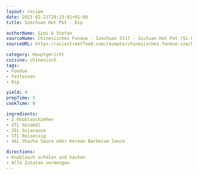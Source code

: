 ```yaml
---
layout: recipe
date: 2021-02-21T20:23:01+01:00
title: Szechuan Hot Pot - Dip

authorName: Simi & Stefan
sourceName: Chinesisches Fondue - Szechuan Stil - Sichuan Hot Pot (Si Chuan Huo Guo)
sourceURL: https://asiastreetfood.com/rezepte/chinesisches-fondue-szechuan-stil-rezept/#

category: Hauptgericht
cuisine: chinesisch
tags:
- Fondue
- Festessen
- Dip

yield: 4
prepTime: 5
cookTime: 0

ingredients:
- 2 Knoblauchzehen
- 2TL Sesamöl
- 2EL Sojasauce
- 1TL Reisessig
- 4EL Shacha Sauce oder Korean Barbecue Sauce

directions:
- Knoblauch schälen und hacken
- Alle Zutaten vermengen
---
```

